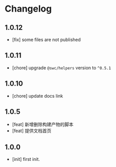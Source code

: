 # Changelog

## 1.0.12

- [fix] some files are not published

## 1.0.11

- [chore] upgrade `@swc/helpers` version to `^0.5.1`

## 1.0.10

- [chore] update docs link

## 1.0.5

- [feat] 新增删除构建产物的脚本
- [feat] 提供文档首页

## 1.0.0

- [init] first init.
